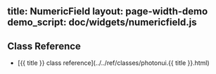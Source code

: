 title: NumericField
layout: page-width-demo
demo_script: doc/widgets/numericfield.js
---

## Class Reference

* [{{ title }} class reference](../../ref/classes/photonui.{{ title }}.html)

